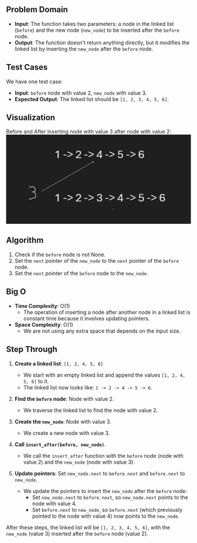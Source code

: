 ## Problem Domain
- **Input**: The function takes two parameters: a node in the linked list (`before`) and the new node (`new_node`) to be inserted after the `before` node.
- **Output**: The function doesn't return anything directly, but it modifies the linked list by inserting the `new_node` after the `before` node.

## Test Cases
We have one test case:
- **Input**: `before` node with value 2, `new_node` with value 3.
- **Expected Output**: The linked list should be `[1, 2, 3, 4, 5, 6]`.

## Visualization
Before and After inserting node with value 3 after node with value 2:
![alt text](image.png)

## Algorithm
1. Check if the `before` node is not None.
2. Set the `next` pointer of the `new_node` to the `next` pointer of the `before` node.
3. Set the `next` pointer of the `before` node to the `new_node`.

## Big O
- **Time Complexity**: O(1)
  - The operation of inserting a node after another node in a linked list is constant time because it involves updating pointers.
- **Space Complexity**: O(1)
  - We are not using any extra space that depends on the input size.


## Step Through

1. **Create a linked list**: `[1, 2, 4, 5, 6]`
   - We start with an empty linked list and append the values `[1, 2, 4, 5, 6]` to it.
   - The linked list now looks like: `1 -> 2 -> 4 -> 5 -> 6`.

2. **Find the `before` node**: Node with value 2.
   - We traverse the linked list to find the node with value 2.

3. **Create the `new_node`**: Node with value 3.
   - We create a new node with value 3.

4. **Call `insert_after(before, new_node)`**.
   - We call the `insert_after` function with the `before` node (node with value 2) and the `new_node` (node with value 3).

5. **Update pointers**: Set `new_node.next` to `before.next` and `before.next` to `new_node`.
   - We update the pointers to insert the `new_node` after the `before` node:
     - Set `new_node.next` to `before.next`, so `new_node.next` points to the node with value 4.
     - Set `before.next` to `new_node`, so `before.next` (which previously pointed to the node with value 4) now points to the `new_node`.

After these steps, the linked list will be `[1, 2, 3, 4, 5, 6]`, with the `new_node` (value 3) inserted after the `before` node (value 2).
